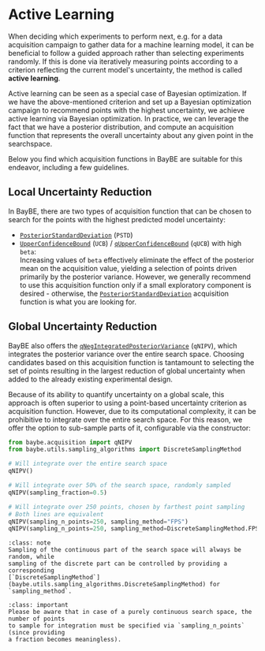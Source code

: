 # Active Learning
When deciding which experiments to perform next, e.g. for a data acquisition campaign
to gather data for a machine learning model, it can be beneficial to follow a guided
approach rather than selecting experiments randomly. If this is done via iteratively
measuring points according to a criterion reflecting the current model's uncertainty,
the method is called **active learning**.

Active learning can be seen as a special case of Bayesian optimization. If we have the 
above-mentioned criterion and set up a Bayesian optimization campaign to recommend 
points with the highest uncertainty, we achieve active learning via Bayesian 
optimization. In practice, we can leverage the fact that we have a posterior 
distribution, and compute an acquisition function that represents the overall 
uncertainty about any given point in the searchspace.

Below you find which acquisition functions in BayBE are suitable for this endeavor, 
including a few guidelines.

## Local Uncertainty Reduction
In BayBE, there are two types of acquisition function that can be chosen to search for
the points with the highest predicted model uncertainty:
- [`PosteriorStandardDeviation`](baybe.acquisition.acqfs.PosteriorStandardDeviation) (`PSTD`)
- [`UpperConfidenceBound`](baybe.acquisition.acqfs.UpperConfidenceBound) (`UCB`) / 
  [`qUpperConfidenceBound`](baybe.acquisition.acqfs.qUpperConfidenceBound) (`qUCB`)
  with high `beta`:  
  Increasing values of `beta` effectively eliminate the effect of the posterior mean on
  the acquisition value, yielding a selection of points driven primarily by the
  posterior variance. However, we generally recommend to use this acquisition function
  only if a small exploratory component is desired - otherwise, the
  [`PosteriorStandardDeviation`](baybe.acquisition.acqfs.PosteriorStandardDeviation) 
  acquisition function is what you are looking for.

## Global Uncertainty Reduction
BayBE also offers the 
[`qNegIntegratedPosteriorVariance`](baybe.acquisition.acqfs.qNegIntegratedPosteriorVariance) 
(`qNIPV`), which integrates 
the posterior variance over the entire search space.
Choosing candidates based on this acquisition function is tantamount to selecting the
set of points resulting in the largest reduction of global uncertainty when added to
the already existing experimental design.

Because of its ability to quantify uncertainty on a global scale, this approach is often
superior to using a point-based uncertainty criterion as acquisition function. 
However, due to its computational complexity, it can be prohibitive to integrate over
the entire search space. For this reason, we offer the option to sub-sample parts of it,
configurable via the constructor:

```python
from baybe.acquisition import qNIPV
from baybe.utils.sampling_algorithms import DiscreteSamplingMethod

# Will integrate over the entire search space
qNIPV()

# Will integrate over 50% of the search space, randomly sampled
qNIPV(sampling_fraction=0.5)

# Will integrate over 250 points, chosen by farthest point sampling
# Both lines are equivalent
qNIPV(sampling_n_points=250, sampling_method="FPS")
qNIPV(sampling_n_points=250, sampling_method=DiscreteSamplingMethod.FPS)
```

```{admonition} Sub-Sampling Method
:class: note
Sampling of the continuous part of the search space will always be random, while 
sampling of the discrete part can be controlled by providing a corresponding 
[`DiscreteSamplingMethod`](baybe.utils.sampling_algorithms.DiscreteSamplingMethod) for 
`sampling_method`.
```

```{admonition} Purely Continuous Search Spaces
:class: important
Please be aware that in case of a purely continuous search space, the number of points 
to sample for integration must be specified via `sampling_n_points` (since providing
a fraction becomes meaningless).
```